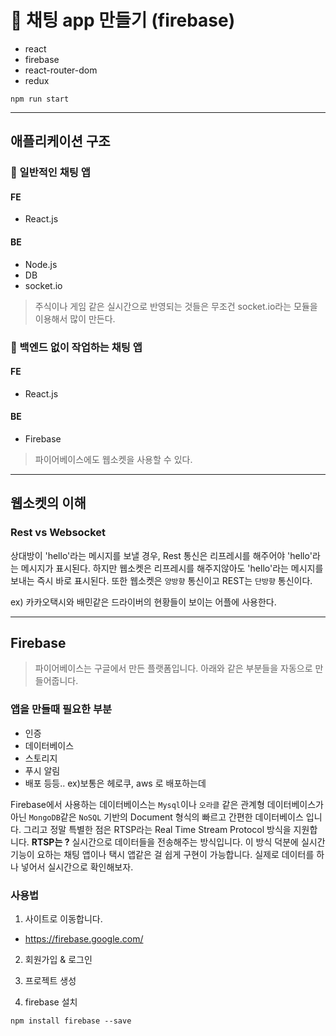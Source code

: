 # 💌 채팅 app 만들기 (firebase)

- react
- firebase
- react-router-dom
- redux

```
npm run start
```

-------------------------
## 애플리케이션 구조

### 🎈 일반적인 채팅 앱

#### FE
- React.js

#### BE
- Node.js
- DB
- socket.io

> 주식이나 게임 같은 실시간으로 반영되는 것들은 무조건 socket.io라는 모듈을 이용해서 많이 만든다.

### 🎈 백엔드 없이 작업하는 채팅 앱

#### FE
- React.js

#### BE
- Firebase

> 파이어베이스에도 웹소켓을 사용할 수 있다.

-------------------------

## 웹소켓의 이해

### Rest vs Websocket

상대방이 'hello'라는 메시지를 보낼 경우, Rest 통신은 리프레시를 해주어야 'hello'라는 메시지가 표시된다.
하지만 웹소켓은 리프레시를 해주지않아도 'hello'라는 메시지를 보내는 즉시 바로 표시된다.
또한 웹소켓은 `양방향` 통신이고 REST는 `단방향` 통신이다.

ex) 카카오택시와 배민같은 드라이버의 현황들이 보이는 어플에 사용한다.

-------------------------

## Firebase

> 파이어베이스는 구글에서 만든 플랫폼입니다. 아래와 같은 부분들을 자동으로 만들어줍니다.

### 앱을 만들때 필요한 부분
- 인증
- 데이터베이스
- 스토리지
- 푸시 알림
- 배포 등등.. ex)보통은 헤로쿠, aws 로 배포하는데

Firebase에서 사용하는 데이터베이스는 `Mysql`이나 `오라클` 같은 관계형 데이터베이스가 아닌 `MongoDB`같은 `NoSQL` 기반의 Document 형식의 빠르고 간편한 데이터베이스 입니다. 그리고 정말 특별한 점은 RTSP라는 Real Time Stream Protocol 방식을 지원합니다.
**RTSP는 ?** 실시간으로 데이터들을 전송해주는 방식입니다. 이 방식 덕분에 실시간 기능이 요하는 채팅 앱이나 택시 앱같은 걸 쉽게 구현이 가능합니다. 실제로 데이터를 하나 넣어서 실시간으로 확인해보자.


### 사용법

1. 사이트로 이동합니다.
- https://firebase.google.com/

2. 회원가입 & 로그인

3. 프로젝트 생성

4. firebase 설치

```
npm install firebase --save
```